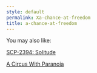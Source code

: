```yaml
---
style: default
permalink: Xa-chance-at-freedom
title: a-chance-at-freedom
---
```

You may also like:

[SCP-2394: Solitude](http://scp-wiki.net/scp-2394)

[A Circus With Paranoia](http://scp-wiki.net/a-circus-with-paranoia)

